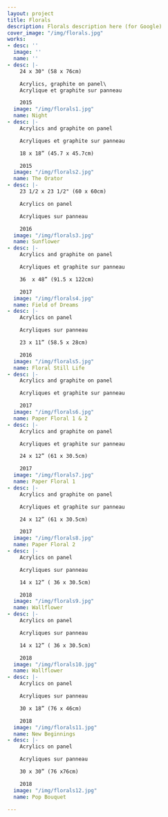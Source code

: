 ```yaml
---
layout: project
title: Florals
description: Florals description here (for Google)
cover_image: "/img/florals.jpg"
works:
- desc: ''
  image: ''
  name: ''
- desc: |-
    24 x 30" (58 x 76cm)

    Acrylics, graphite on panel\
    Acrylique et graphite sur panneau

    2015
  image: "/img/florals1.jpg"
  name: Night
- desc: |-
    Acrylics and graphite on panel

    Acryliques et graphite sur panneau

    18 x 18” (45.7 x 45.7cm)

    2015
  image: "/img/florals2.jpg"
  name: The Orator
- desc: |-
    23 1/2 x 23 1/2" (60 x 60cm)

    Acrylics on panel

    Acryliques sur panneau

    2016
  image: "/img/florals3.jpg"
  name: Sunflower
- desc: |-
    Acrylics and graphite on panel

    Acryliques et graphite sur panneau

    36  x 48” (91.5 x 122cm)

    2017
  image: "/img/florals4.jpg"
  name: Field of Dreams
- desc: |-
    Acrylics on panel

    Acryliques sur panneau

    23 x 11” (58.5 x 28cm)

    2016
  image: "/img/florals5.jpg"
  name: Floral Still Life
- desc: |-
    Acrylics and graphite on panel

    Acryliques et graphite sur panneau

    2017
  image: "/img/florals6.jpg"
  name: Paper Floral 1 & 2
- desc: |-
    Acrylics and graphite on panel

    Acryliques et graphite sur panneau

    24 x 12” (61 x 30.5cm)

    2017
  image: "/img/florals7.jpg"
  name: Paper Floral 1
- desc: |-
    Acrylics and graphite on panel

    Acryliques et graphite sur panneau

    24 x 12” (61 x 30.5cm)

    2017
  image: "/img/florals8.jpg"
  name: Paper Floral 2
- desc: |-
    Acrylics on panel

    Acryliques sur panneau

    14 x 12” ( 36 x 30.5cm)

    2018
  image: "/img/florals9.jpg"
  name: Wallflower
- desc: |-
    Acrylics on panel

    Acryliques sur panneau

    14 x 12” ( 36 x 30.5cm)

    2018
  image: "/img/florals10.jpg"
  name: Wallflower
- desc: |-
    Acrylics on panel

    Acryliques sur panneau

    30 x 18” (76 x 46cm)

    2018
  image: "/img/florals11.jpg"
  name: New Beginnings
- desc: |-
    Acrylics on panel

    Acryliques sur panneau

    30 x 30” (76 x76cm)

    2018
  image: "/img/florals12.jpg"
  name: Pop Bouquet

---
```

